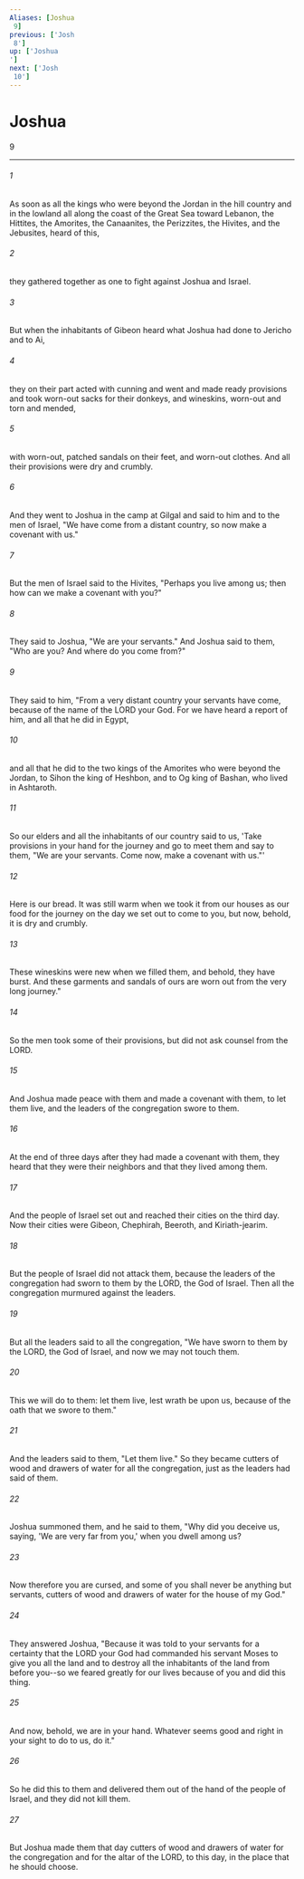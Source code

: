 ```yaml
---
Aliases: [Joshua 9]
previous: ['Josh 8']
up: ['Joshua']
next: ['Josh 10']
---
```

# Joshua 9

***
 

###### 1 
As soon as all the kings who were beyond the Jordan in the hill country and in the lowland all along the coast of the Great Sea toward Lebanon, the Hittites, the Amorites, the Canaanites, the Perizzites, the Hivites, and the Jebusites, heard of this,  

###### 2 
they gathered together as one to fight against Joshua and Israel.  

###### 3 
But when the inhabitants of Gibeon heard what Joshua had done to Jericho and to Ai,  

###### 4 
they on their part acted with cunning and went and made ready provisions and took worn-out sacks for their donkeys, and wineskins, worn-out and torn and mended,  

###### 5 
with worn-out, patched sandals on their feet, and worn-out clothes. And all their provisions were dry and crumbly.  

###### 6 
And they went to Joshua in the camp at Gilgal and said to him and to the men of Israel, "We have come from a distant country, so now make a covenant with us."  

###### 7 
But the men of Israel said to the Hivites, "Perhaps you live among us; then how can we make a covenant with you?"  

###### 8 
They said to Joshua, "We are your servants." And Joshua said to them, "Who are you? And where do you come from?"  

###### 9 
They said to him, "From a very distant country your servants have come, because of the name of the LORD your God. For we have heard a report of him, and all that he did in Egypt,  

###### 10 
and all that he did to the two kings of the Amorites who were beyond the Jordan, to Sihon the king of Heshbon, and to Og king of Bashan, who lived in Ashtaroth.  

###### 11 
So our elders and all the inhabitants of our country said to us, 'Take provisions in your hand for the journey and go to meet them and say to them, "We are your servants. Come now, make a covenant with us."'  

###### 12 
Here is our bread. It was still warm when we took it from our houses as our food for the journey on the day we set out to come to you, but now, behold, it is dry and crumbly.  

###### 13 
These wineskins were new when we filled them, and behold, they have burst. And these garments and sandals of ours are worn out from the very long journey."  

###### 14 
So the men took some of their provisions, but did not ask counsel from the LORD.  

###### 15 
And Joshua made peace with them and made a covenant with them, to let them live, and the leaders of the congregation swore to them.  

###### 16 
At the end of three days after they had made a covenant with them, they heard that they were their neighbors and that they lived among them.  

###### 17 
And the people of Israel set out and reached their cities on the third day. Now their cities were Gibeon, Chephirah, Beeroth, and Kiriath-jearim.  

###### 18 
But the people of Israel did not attack them, because the leaders of the congregation had sworn to them by the LORD, the God of Israel. Then all the congregation murmured against the leaders.  

###### 19 
But all the leaders said to all the congregation, "We have sworn to them by the LORD, the God of Israel, and now we may not touch them.  

###### 20 
This we will do to them: let them live, lest wrath be upon us, because of the oath that we swore to them."  

###### 21 
And the leaders said to them, "Let them live." So they became cutters of wood and drawers of water for all the congregation, just as the leaders had said of them.  

###### 22 
Joshua summoned them, and he said to them, "Why did you deceive us, saying, 'We are very far from you,' when you dwell among us?  

###### 23 
Now therefore you are cursed, and some of you shall never be anything but servants, cutters of wood and drawers of water for the house of my God."  

###### 24 
They answered Joshua, "Because it was told to your servants for a certainty that the LORD your God had commanded his servant Moses to give you all the land and to destroy all the inhabitants of the land from before you--so we feared greatly for our lives because of you and did this thing.  

###### 25 
And now, behold, we are in your hand. Whatever seems good and right in your sight to do to us, do it."  

###### 26 
So he did this to them and delivered them out of the hand of the people of Israel, and they did not kill them.  

###### 27 
But Joshua made them that day cutters of wood and drawers of water for the congregation and for the altar of the LORD, to this day, in the place that he should choose.
